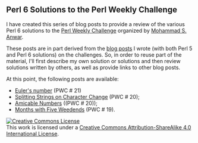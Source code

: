 ## Perl 6 Solutions to the Perl Weekly Challenge

I have created this series of blog posts to provide a review of the various Perl 6 solutions to the [Perl Weekly Challenge](https://perlweeklychallenge.org/) organized by  <a href="http://blogs.perl.org/users/mohammad_s_anwar/">Mohammad S. Anwar</a>.

These posts are in part derived from the [blog posts](http://blogs.perl.org/users/laurent_r/) I wrote (with both Perl 5 and Perl 6 solutions) on the challenges. So, in order to reuse part of the material, I'll first describe my own solution or solutions and then review solutions written by others, as well as provide links to other blog posts.

At this point, the following posts are available:
* [Euler's number](.Euler-number.md) (PWC # 21)
* [Splitting Strings on Character Change](./Splitting-strings.md) (PWC # 20);
* [Amicable Numbers](./Amicable-numbers.md) ((PWC # 20));
* [Months with Five Weedends](./Five-weekends-in-a-month.md) (PWC # 19).

<a rel="license" href="http://creativecommons.org/licenses/by-sa/4.0/"><img alt="Creative Commons License" style="border-width:0" src="https://i.creativecommons.org/l/by-sa/4.0/88x31.png" /></a><br />This work is licensed under a <a rel="license" href="http://creativecommons.org/licenses/by-sa/4.0/">Creative Commons Attribution-ShareAlike 4.0 International License</a>.

